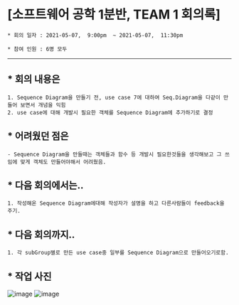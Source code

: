 

# [소프트웨어 공학 1분반,  TEAM 1 회의록]

```
* 회의 일자 : 2021-05-07,  9:00pm  ~ 2021-05-07,  11:30pm

* 참여 인원 : 6명 모두
```
---

## * 회의 내용은 

```
1. Sequence Diagram을 만들기 전, use case 7에 대하여 Seq.Diagram을 다같이 만들어 보면서 개념을 익힘
2. use case에 대해 개발시 필요한 객체를 Sequence Diagram에 추가하기로 결정

```

## * 어려웠던 점은

```
- Sequence Diagram을 만들때는 객체들과 함수 등 개발시 필요한것들을 생각해보고 그 쓰임에 맞게 객체도 만들어야해서 어려웠음.
```

## * 다음 회의에서는..

```
1. 작성해온 Sequence Diagram에대해 작성자가 설명을 하고 다른사람들이 feedback을 주기.

```

## * 다음 회의까지..

```
1. 각 subGroup별로 만든 use case중 일부를 Sequence Diagram으로 만들어오기로함.

```


## * 작업 사진 
![image](https://user-images.githubusercontent.com/33653264/117671614-f3265400-b1e3-11eb-8ae8-9025c8d8753a.png)
![image](https://user-images.githubusercontent.com/33653264/117671651-fd485280-b1e3-11eb-914d-651683c538fb.png)



